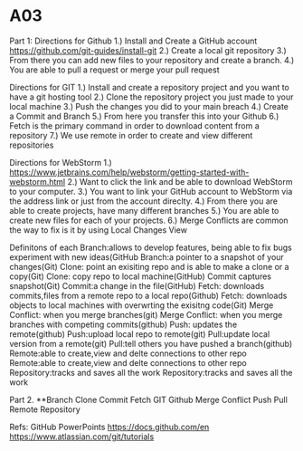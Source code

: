 # A03
Part 1: 
Directions for Github
  1.) Install and Create a GitHub account https://github.com/git-guides/install-git
  2.) Create a local git repository 
  3.) From there you can add new files to your repository and create a branch.
  4.) You are able to pull a request or merge your pull request
  
  Directions for GIT
  1.) Install and create a repository project and you want to have a git hosting tool
  2.) Clone the repository project you just made to your local machine
  3.) Push the changes you did to your main breach 
  4.) Create a Commit and Branch
  5.) From here you transfer this into your Github
  6.) Fetch is the primary command in order to download content from a repository
  7.) We use remote in order to create and view different repositories
  
  Directions for WebStorm
  1.) https://www.jetbrains.com/help/webstorm/getting-started-with-webstorm.html
  2.) Want to click the link and be able to download WebStorm to your computer.
  3.) You want to link your GitHub account to WebStorm via the address link or just from the account direclty. 
  4.) From there you are able to create projects, have many different branches 
  5.) You are able to create new files for each of your projects. 
  6.) Merge Conflicts are common the way to fix is it by using Local Changes View
  
  
  Definitons of each
  Branch:allows to develop features, being able to fix bugs experiment with new ideas(GitHub
  Branch:a pointer to a snapshot of your changes(Git)
  Clone: point an exisiting repo and is able to make a clone or a copy(Git)
  Clone: copy repo to local machine(GitHub)
  Commit captures snapshot(Git)
  Commit:a change in the file(GitHub)
  Fetch: downloads commits,files from a remote repo to a local repo(Github)
  Fetch: downloads objects to local machines with overwrting the exisitng code(Git)
  Merge Conflict: when you merge branches(git)
  Merge Conflict: when you merge branches with competing commits(github)
  Push: updates the remote(github)
  Push:upload local repo to remote(git)
  Pull:update local version from a remote(git)
  Pull:tell others you have pushed a branch(github)
  Remote:able to create,view and delte connections to other repo
  Remote:able to create,view and delte connections to other repo
  Repository:tracks and saves all the work 
  Repository:tracks and saves all the work 
  
  
 Part 2. 
**Branch
Clone
Commit
Fetch
GIT
Github
Merge Conflict
Push
Pull
Remote
Repository

Refs:
GitHub
PowerPoints
https://docs.github.com/en
https://www.atlassian.com/git/tutorials

